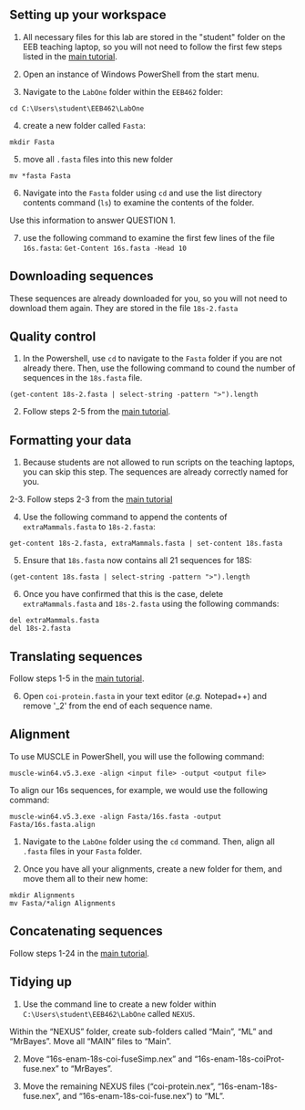 ## Setting up your workspace 

1. All necessary files for this lab are stored in the "student" folder on the EEB teaching laptop, so you will not need to follow the first few steps listed in the [main tutorial](https://github.com/ddecarle/eeb462-2024/blob/main/LAB1_characterMatrices.md).

2. Open an instance of Windows PowerShell from the start menu.

3. Navigate to the `LabOne` folder within the `EEB462` folder:

```
cd C:\Users\student\EEB462\LabOne
```

4. create a new folder called `Fasta`:

```
mkdir Fasta
```

5. move all `.fasta` files into this new folder 

```
mv *fasta Fasta
```

6. Navigate into the `Fasta` folder using `cd` and use the list directory contents command (`ls`) to examine the contents of the folder.

Use this  information to answer QUESTION 1. 

7. use the following command to examine the first few lines of the file `16s.fasta`:
`Get-Content 16s.fasta -Head 10`

## Downloading sequences

These sequences are already downloaded for you, so you will not need to download them again. They are stored in the file `18s-2.fasta`

## Quality control

1.  In the Powershell, use `cd` to navigate to the `Fasta` folder if you are not already there. Then, use the following command to cound the number of sequences in the `18s.fasta` file. 

```
(get-content 18s-2.fasta | select-string -pattern ">").length
```

2. Follow steps 2-5 from the [main tutorial](https://github.com/ddecarle/eeb462-2024/blob/main/LAB1_characterMatrices.md#downloading-sequences).

## Formatting your data

1. Because students are not allowed to run scripts on the teaching laptops, you can skip this step. The sequences are already correctly named for you. 

2-3. Follow steps 2-3 from the [main tutorial](https://github.com/ddecarle/eeb462-2024/blob/main/LAB1_characterMatrices.md#formatting-your-data)

4. Use the following command to append the contents of `extraMammals.fasta` to `18s-2.fasta`:

```
get-content 18s-2.fasta, extraMammals.fasta | set-content 18s.fasta
```

5. Ensure that `18s.fasta` now contains all 21 sequences for 18S:

```
(get-content 18s.fasta | select-string -pattern ">").length
```

6. Once you have confirmed that this is the case, delete `extraMammals.fasta` and `18s-2.fasta` using the following commands:

```
del extraMammals.fasta
del 18s-2.fasta
```

## Translating sequences

 Follow steps 1-5 in the [main tutorial](https://github.com/ddecarle/eeb462-2024/blob/main/LAB1_characterMatrices.md#translating-sequences). 

 6. Open `coi-protein.fasta` in your text editor (*e.g.* Notepad++) and remove '_2' from the end of each sequence name. 

 ## Alignment

 To use MUSCLE in PowerShell, you will use the following command: 

 ```
 muscle-win64.v5.3.exe -align <input file> -output <output file>

```

To align our 16s sequences, for example, we would use the following command:

 ```
 muscle-win64.v5.3.exe -align Fasta/16s.fasta -output Fasta/16s.fasta.align

```

1. Navigate to the `LabOne` folder using the `cd` command. Then, align all `.fasta` files in your `Fasta` folder.

2. Once you have all your alignments, create a new folder for them, and move them all to their new home: 


```
mkdir Alignments
mv Fasta/*align Alignments 
```

## Concatenating sequences 

Follow steps 1-24 in the [main tutorial](https://github.com/ddecarle/eeb462-2024/blob/main/LAB1_characterMatrices.md#concatenating-sequences).

## Tidying up

1. Use the command line to create a new folder within `C:\Users\student\EEB462\LabOne` called `NEXUS`.

Within the “NEXUS” folder, create sub-folders called “Main”, “ML” and “MrBayes”.
Move all “MAIN” files to “Main”.

2. Move “16s-enam-18s-coi-fuseSimp.nex” and “16s-enam-18s-coiProt-fuse.nex” to “MrBayes”.

3. Move the remaining NEXUS files (“coi-protein.nex”, “16s-enam-18s-fuse.nex”, and “16s-enam-18s-coi-fuse.nex”) to “ML”.




